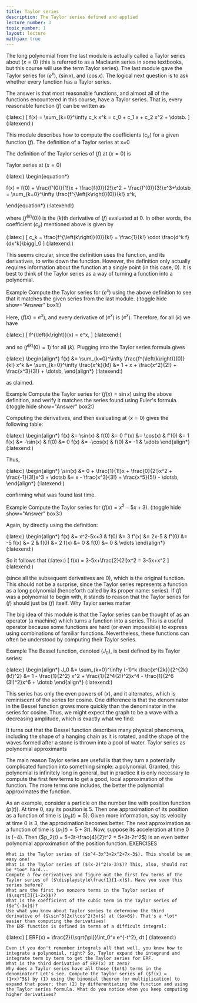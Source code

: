 ```yaml
---
title: Taylor series
description: The Taylor series defined and applied
lecture_number: 3
topic_number: 1
layout: lecture
mathjax: true
---
```

The long polynomial from the last module is actually called a Taylor series about ($x=0$) (this is referred to as a Maclaurin series in some textbooks, but this course will use the term Taylor series). The last module gave the Taylor series for ($e^x$), ($\sin x$), and ($\cos x$). The logical next question is to ask whether every function has a Taylor series.

The answer is that most reasonable functions, and almost all of the functions encountered in this course, have a Taylor series. That is, every reasonable function ($f$) can be written as

(:latex:) \[ f(x) = \sum_{k=0}^\infty c_k x^k = c_0 + c_1 x + c_2 x^2 + \dotsb. \] (:latexend:)

This module describes how to compute the coefficients ($c_k$) for a given function ($f$).
The definition of a Taylor series at x=0

The definition of the Taylor series of ($f$) at ($x=0$) is

Taylor series at ($x=0$)

(:latex:) \begin{equation*}

 f(x) = f(0) + \frac{f'(0)}{1!}x + \frac{f(0)}{2!}x^2 + \frac{f'(0)}{3!}x^3+\dotsb = \sum_{k=0}^\infty \frac{f^{\left(k\right)}(0)}{k!} x^k,

\end{equation*} (:latexend:)

where ($f^{\left(k\right)}(0)$) is the ($k$)th derivative of ($f$) evaluated at 0. In other words, the coefficient ($c_k$) mentioned above is given by

(:latex:) \[ c_k = \frac{f^{\left(k\right)}(0)}{k!} = \frac{1}{k!} \cdot \frac{d^k f}{dx^k}\bigg|_0 \] (:latexend:)

This seems circular, since the definition uses the function, and its derivatives, to write down the function. However, the definition only actually requires information about the function at a single point (in this case, 0). It is best to think of the Taylor series as a way of turning a function into a polynomial.

Example Compute the Taylor series for ($e^x$) using the above definition to see that it matches the given series from the last module. (:toggle hide show="Answer" box1:)

Here, ($f(x) = e^x$), and every derivative of ($e^x$) is ($e^x$). Therefore, for all ($k$) we have

(:latex:) \[ f^{\left(k\right)}(x) = e^x, \] (:latexend:)

and so ($f^{\left(k\right)}(0) = 1$) for all ($k$). Plugging into the Taylor series formula gives

(:latex:) \begin{align*} f(x) &= \sum_{k=0}^\infty \frac{f^{\left(k\right)}(0)}{k!} x^k
&= \sum_{k=0}^\infty \frac{x^k}{k!}
&= 1 + x + \frac{x^2}{2!} + \frac{x^3}{3!} + \dotsb, \end{align*} (:latexend:)

as claimed.

Example Compute the Taylor series for ($f(x) = \sin x$) using the above definition, and verify it matches the series found using Euler's formula. (:toggle hide show="Answer" box2:)

Computing the derivatives, and then evaluating at ($x=0$) gives the following table:

(:latex:) \begin{align*} f(x) &= \sin(x) & f(0) &= 0
f'(x) &= \cos(x) & f'(0) &= 1
f(x) &= -\sin(x) & f(0) &= 0
f(x) &= -\cos(x) & f(0) &= -1
& \vdots \end{align*} (:latexend:)

Thus,

(:latex:) \begin{align*} \sin(x) &= 0 + \frac{1}{1!}x + \frac{0}{2!}x^2 + \frac{-1}{3!}x^3 + \dotsb
&= x - \frac{x^3}{3!} + \frac{x^5}{5!} - \dotsb, \end{align*} (:latexend:)

confirming what was found last time.

Example Compute the Taylor series for ($f(x) = x^2-5x+3$). (:toggle hide show="Answer" box3:)

Again, by directly using the definition:

(:latex:) \begin{align*} f(x) &= x^2-5x+3 & f(0) &= 3
f'(x) &= 2x-5 & f'(0) &= -5
f(x) &= 2 & f(0) &= 2
f(x) &= 0 & f(0) &= 0
& \vdots \end{align*} (:latexend:)

So it follows that (:latex:) \[ f(x) = 3-5x+\frac{2}{2!}x^2 = 3-5x+x^2 \] (:latexend:)

(since all the subsequent derivatives are 0), which is the original function. This should not be a surprise, since the Taylor series represents a function as a long polynomial (henceforth called by its proper name: series). If ($f$) was a polynomial to begin with, it stands to reason that the Taylor series for ($f$) should just be ($f$) itself.
Why Taylor series matter

The big idea of this module is that the Taylor series can be thought of as an operator (a machine) which turns a function into a series. This is a useful operator because some functions are hard (or even impossible) to express using combinations of familiar functions. Nevertheless, these functions can often be understood by computing their Taylor series.

Example The Bessel function, denoted ($J_0$), is best defined by its Taylor series:

(:latex:) \begin{align*} J_0 &= \sum_{k=0}^\infty (-1)^k \frac{x^{2k}}{2^{2k} (k!)^2}
&= 1 - \frac{1}{2^2} x^2 + \frac{1}{2^4(2!)^2}x^4 - \frac{1}{2^6 (3!)^2}x^6 + \dotsb \end{align*} (:latexend:)

This series has only the even powers of ($x$), and it alternates, which is reminiscent of the series for cosine. One difference is that the denominator in the Bessel function grows more quickly than the denominator in the series for cosine. Thus, we might expect the graph to be a wave with a decreasing amplitude, which is exactly what we find:

It turns out that the Bessel function describes many physical phenomena, including the shape of a hanging chain as it is rotated, and the shape of the waves formed after a stone is thrown into a pool of water.
Taylor series as polynomial approximants

The main reason Taylor series are useful is that they turn a potentially complicated function into something simple: a polynomial. Granted, this polynomial is infinitely long in general, but in practice it is only necessary to compute the first few terms to get a good, local approximation of the function. The more terms one includes, the better the polynomial approximates the function.

As an example, consider a particle on the number line with position function ($p(t)$). At time 0, say its position is 5. Then one approximation of its position as a function of time is ($p_0(t) = 5$). Given more information, say its velocity at time 0 is 3, the approximation becomes better. The next approximation as a function of time is ($p_1(t) = 5+3t$). Now, suppose its acceleration at time 0 is ($-4$). Then ($p_2(t) = 5+3t-\frac{4}{2}t^2 = 5+3t-2t^2$) is an even better polynomial approximation of the position function.
EXERCISES

    What is the Taylor series of ($x^4-3x^3+2x^2+7x-3$). This should be an easy one!
    What is the Taylor series of ($(x-2)^2(x-3)$)? This, also, should not be *too* hard...
    Compute a few derivatives and figure out the first few terms of the Taylor series of ($\displaystyle\frac{1}{1-x}$). Have you seen this series before?
    What are the first two nonzero terms in the Taylor series of ($\sqrt[3]{1-2x}$)?
    What is the coefficient of the cubic term in the Taylor series of ($e^{-3x}$)?
    Use what you know about Taylor series to determine the third derivative of ($\sin^3(2x)\cos^2(3x)$) at ($x=0$). That's a *lot* easier than computing the derivatives!
    The ERF function is defined in terms of a difficult integral: 

(:latex:) \[ ERF(x) = \frac{2}{\sqrt{\pi}}\int_0^x e^{-t^2}\, dt \] (:latexend:)

    Even if you don't remember integrals all that well, you know how to integrate a polynomial, right? So, Taylor expand the integrand and integrate term by term to get the Taylor series for ERF.
    What is the third derivative of ERF(x) at zero?
    Why does a Taylor series have all those ($n!$) terms in the denominator? Let's see. Compute the Taylor series of ($f(x) = (1+x)^5$) by (1) using the binomial theorem (or multiplication) to expand that power; then (2) by differentiating the function and using the Taylor series formula. What do you notice when you keep computing higher derivatives? 
